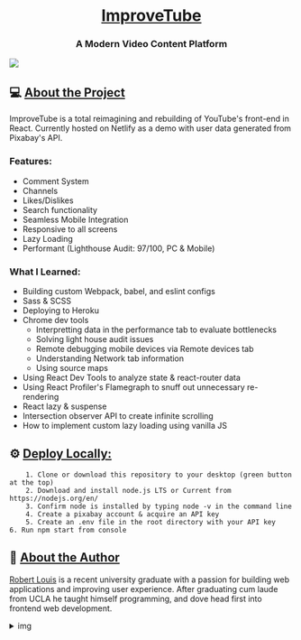 <h1 align="center"><a href="https://improvetube.dev">ImproveTube</a></h1>
<h3 align="center">A Modern Video Content Platform</h1>
<img src="https://i.imgur.com/5siGEEy.png">


## 💻 [About the Project](#this-link-is-just-for-styling)
ImproveTube is a total reimagining and rebuilding of YouTube's front-end in React. Currently hosted on Netlify as a demo with user data generated from Pixabay's API.

### Features:
- Comment System
- Channels
- Likes/Dislikes
- Search functionality
- Seamless Mobile Integration
- Responsive to all screens
- Lazy Loading
- Performant (Lighthouse Audit: 97/100, PC & Mobile)

### What I Learned:
- Building custom Webpack, babel, and eslint configs
- Sass & SCSS
- Deploying to Heroku
- Chrome dev tools 
	* Interpretting data in the performance tab to evaluate bottlenecks
	* Solving light house audit issues
	* Remote debugging mobile devices via Remote devices tab
	* Understanding Network tab information 
	* Using source maps
- Using React Dev Tools to analyze state & react-router data
- Using React Profiler's Flamegraph to snuff out unnecessary re-rendering
- React lazy & suspense
- Intersection observer API to create infinite scrolling
- How to implement custom lazy loading using vanilla JS

## ⚙️  [Deploy Locally:](#this-link-is-just-for-styling)

		1. Clone or download this repository to your desktop (green button at the top)
		2. Download and install node.js LTS or Current from https://nodejs.org/en/
		3. Confirm node is installed by typing node -v in the command line
		4. Create a pixabay account & acquire an API key
		5. Create an .env file in the root directory with your API key
    6. Run npm start from console
    
    

## 🧑 [About the Author](#this-link-is-just-for-styling)
[Robert Louis](https://github.com/Roblouisck) is a recent university graduate with a passion for building web applications and improving user experience. After graduating cum laude from UCLA he taught himself programming, and dove head first into frontend web development.

<details>
  <summary>img</summary>
<img src="https://i.imgur.com/cTMP7qW.jpg?1">
</details>
